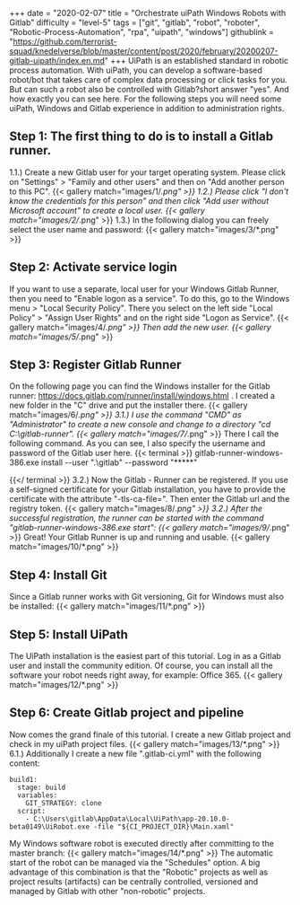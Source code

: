 +++
date = "2020-02-07"
title = "Orchestrate uiPath Windows Robots with Gitlab"
difficulty = "level-5"
tags = ["git", "gitlab", "robot", "roboter", "Robotic-Process-Automation", "rpa", "uipath", "windows"]
githublink = "https://github.com/terrorist-squad/knedelverse/blob/master/content/post/2020/february/20200207-gitlab-uipath/index.en.md"
+++
UiPath is an established standard in robotic process automation. With uiPath, you can develop a software-based robot/bot that takes care of complex data processing or click tasks for you. But can such a robot also be controlled with Gitlab?short answer "yes". And how exactly you can see here. For the following steps you will need some uiPath, Windows and Gitlab experience in addition to administration rights.
## Step 1: The first thing to do is to install a Gitlab runner.
1.1.) Create a new Gitlab user for your target operating system. Please click on "Settings" > "Family and other users" and then on "Add another person to this PC".
{{< gallery match="images/1/*.png" >}}
1.2.) Please click "I don't know the credentials for this person" and then click "Add user without Microsoft account" to create a local user.
{{< gallery match="images/2/*.png" >}}
1.3.) In the following dialog you can freely select the user name and password:
{{< gallery match="images/3/*.png" >}}

## Step 2: Activate service login
If you want to use a separate, local user for your Windows Gitlab Runner, then you need to "Enable logon as a service". To do this, go to the Windows menu > "Local Security Policy". There you select on the left side "Local Policy" > "Assign User Rights" and on the right side "Logon as Service".
{{< gallery match="images/4/*.png" >}}
Then add the new user.
{{< gallery match="images/5/*.png" >}}

## Step 3: Register Gitlab Runner
On the following page you can find the Windows installer for the Gitlab runner: https://docs.gitlab.com/runner/install/windows.html . I created a new folder in the "C" drive and put the installer there.
{{< gallery match="images/6/*.png" >}}
3.1.) I use the command "CMD" as "Administrator" to create a new console and change to a directory "cd C:\gitlab-runner".
{{< gallery match="images/7/*.png" >}}
There I call the following command. As you can see, I also specify the username and password of the Gitlab user here.
{{< terminal >}}
gitlab-runner-windows-386.exe install --user ".\gitlab" --password "*****"

{{</ terminal >}}
3.2.) Now the Gitlab - Runner can be registered. If you use a self-signed certificate for your Gitlab installation, you have to provide the certificate with the attribute "-tls-ca-file=". Then enter the Gitlab url and the registry token.
{{< gallery match="images/8/*.png" >}}
3.2.) After the successful registration, the runner can be started with the command "gitlab-runner-windows-386.exe start":
{{< gallery match="images/9/*.png" >}}
Great! Your Gitlab Runner is up and running and usable.
{{< gallery match="images/10/*.png" >}}

## Step 4: Install Git
Since a Gitlab runner works with Git versioning, Git for Windows must also be installed:
{{< gallery match="images/11/*.png" >}}

## Step 5: Install UiPath
The UiPath installation is the easiest part of this tutorial. Log in as a Gitlab user and install the community edition. Of course, you can install all the software your robot needs right away, for example: Office 365.
{{< gallery match="images/12/*.png" >}}

## Step 6: Create Gitlab project and pipeline
Now comes the grand finale of this tutorial. I create a new Gitlab project and check in my uiPath project files.
{{< gallery match="images/13/*.png" >}}
6.1.) Additionally I create a new file ".gitlab-ci.yml" with the following content:
```
build1:
  stage: build
  variables:
    GIT_STRATEGY: clone
  script:
    - C:\Users\gitlab\AppData\Local\UiPath\app-20.10.0-beta0149\UiRobot.exe -file "${CI_PROJECT_DIR}\Main.xaml"

```
My Windows software robot is executed directly after committing to the master branch:
{{< gallery match="images/14/*.png" >}}
The automatic start of the robot can be managed via the "Schedules" option. A big advantage of this combination is that the "Robotic" projects as well as project results (artifacts) can be centrally controlled, versioned and managed by Gitlab with other "non-robotic" projects.
